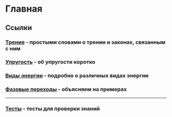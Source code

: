 # Главная
## Ссылки

### [Трение](/a/friction) - простыми словами о трении и законах, связанным с ним
### [Упругость](/a/elasticity) - об упругости коротко
### [Виды энергии](/a/energy-types) - подробно о различных видах энергии
### [Фазовые переходы](/a/fazperehod) - объясняем на примерах
---
### [Тесты](/tests) - тесты для проверки знаний